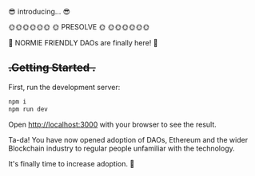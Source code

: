 😎 introducing... 😎

  🌞🌞🌞🌞🌞🌞
  🌞 PRESOLVE 🌞
  🌞🌞🌞🌞🌞🌞

🥳 NORMIE FRIENDLY DAOs are finally here! 🥳 

## ~~~~.Getting Started .~~~~

First, run the development server:

```bash
npm i
npm run dev
```

Open [http://localhost:3000](http://localhost:3000) with your browser to see the result.

Ta-da! You have now opened adoption of DAOs, Ethereum and the wider Blockchain industry to regular people unfamiliar with the technology. 

It's finally time to increase adoption. 🌈
